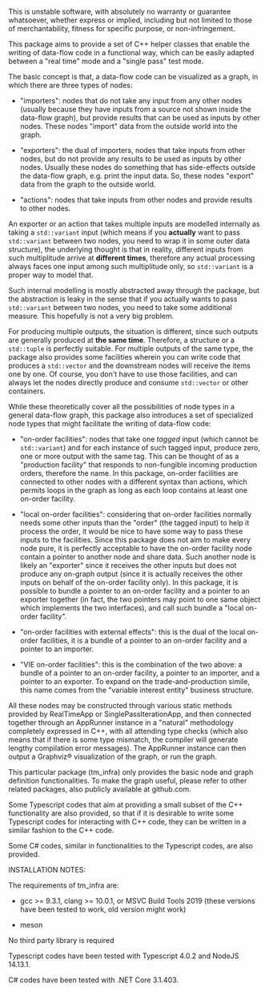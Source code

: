 This is unstable software, with absolutely no warranty or guarantee whatsoever, whether express or implied, including but not limited to those of merchantability, fitness for specific purpose, or non-infringement.

This package aims to provide a set of C++ helper classes that enable the writing of data-flow code in a functional way, which can be easily adapted between a "real time" mode and a "single pass" test mode.

The basic concept is that, a data-flow code can be visualized as a graph, in which there are three types of nodes: 

* "importers": nodes that do not take any input from any other nodes (usually because they have inputs from a source not shown inside the data-flow graph), but provide results that can be used as inputs by other nodes. These nodes "import" data from the outside world into the graph.

* "exporters": the dual of importers, nodes that take inputs from other nodes, but do not provide any results to be used as inputs by other nodes. Usually these nodes do something that has side-effects outside the data-flow graph, e.g. print the input data. So, these nodes "export" data from the graph to the outside world.

* "actions": nodes that take inputs from other nodes and provide results to other nodes.

An exporter or an action that takes multiple inputs are modelled internally as taking a <code>std::variant</code> input (which means if you **actually** want to pass <code>std::variant</code> between two nodes, you need to wrap it in some outer data structure), the underlying thought is that in reality, different inputs from such multiplitude arrive at **different times**, therefore any actual processing always faces one input among such multiplitude only, so <code>std::variant</code> is a proper way to model that.

Such internal modelling is mostly abstracted away through the package, but the abstraction is leaky in the sense that if you actually wants to pass <code>std::variant</code> between two nodes, you need to take some additional measure. This hopefully is not a very big problem.

For producing multiple outputs, the situation is different, since such outputs are generally produced at **the same time**. Therefore, a structure or a <code>std::tuple</code> is perfectly suitable. For multiple outputs of the same type, the package also provides some facilities wherein you can write code that produces a <code>std::vector</code> and the downstream nodes will receive the items one by one. Of course, you don't have to use those facilities, and can always let the nodes directly produce and consume <code>std::vector</code> or other containers.

While these theoretically cover all the possibilities of node types in a general data-flow graph, this package also introduces a set of specialized node types that might facilitate the writing of data-flow code:

* "on-order facilities": nodes that take one *tagged* input (which cannot be <code>std::variant</code>) and for each instance of such tagged input, produce zero, one or more output with the same tag. This can be thought of as a "production facility" that responds to non-fungible incoming production orders, therefore the name. In this package, on-order facilities are connected to other nodes with a different syntax than actions, which permits loops in the graph as long as each loop contains at least one on-order facility. 

* "local on-order facilities": considering that on-order facilities normally needs some other inputs than the "order" (the tagged input) to help it process the order, it would be nice to have some way to pass these inputs to the facilities. Since this package does not aim to make every node pure, it is perfectly acceptable to have the on-order facility node contain a pointer to another node and share data. Such another node is likely an "exporter" since it receives the other inputs but does not produce any on-graph output (since it is actually receives the other inputs on behalf of the on-order facility only). In this package, it is possible to bundle a pointer to an on-order facility and a pointer to an exporter together (in fact, the two pointers may point to one same object which implements the two interfaces), and call such bundle a "local on-order facility". 

* "on-order facilities with external effects": this is the dual of the local on-order facilities, it is a bundle of a pointer to an on-order facility and a pointer to an importer.

* "VIE on-order facilities": this is the combination of the two above: a bundle of a pointer to an on-order facility, a pointer to an importer, and a pointer to an exporter. To expand on the trade-and-production simile, this name comes from the "variable interest entity" business structure.

All these nodes may be constructed through various static methods provided by RealTimeApp or SinglePassIterationApp, and then connected together through an AppRunner instance in a "natural" methodology completely expressed in C++, with all attending type checks (which also means that if there is some type mismatch, the compiler will generate lengthy compilation error messages). The AppRunner instance can then output a Graphviz® visualization of the graph, or run the graph.

This particular package (tm_infra) only provides the basic node and graph definition functionalities. To make the graph useful, please refer to other related packages, also publicly available at github.com.

Some Typescript codes that aim at providing a small subset of the C++ functionality are also provided, so that if it is desirable to write some Typescript codes for interacting with C++ code, they can be written in a similar fashion to the C++ code.

Some C# codes, similar in functionalities to the Typescript codes, are also provided.

INSTALLATION NOTES:

The requirements of tm_infra are:

* gcc >= 9.3.1, clang >= 10.0.1, or MSVC Build Tools 2019 (these versions have been tested to work, old version might work)

* meson

No third party library is required

Typescript codes have been tested with Typescript 4.0.2 and NodeJS 14.13.1.

C# codes have been tested with .NET Core 3.1.403.
